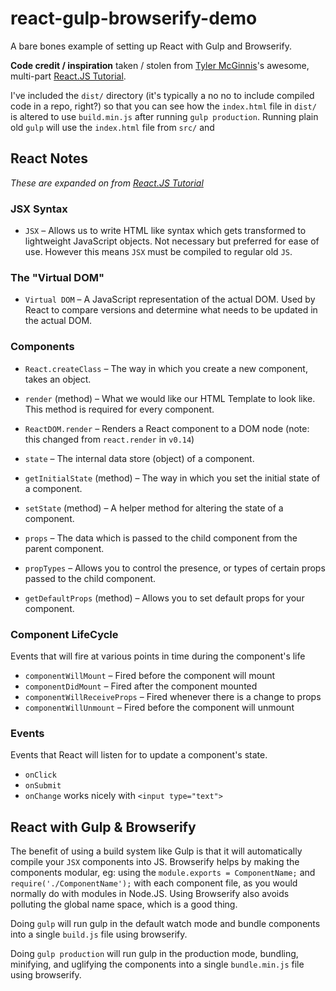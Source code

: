 # react-gulp-browserify-demo
A bare bones example of setting up React with Gulp and Browserify.

**Code credit / inspiration** taken / stolen from [Tyler McGinnis](http://twitter.com/tylermcginnis33)'s awesome, multi-part [React.JS Tutorial](http://tylermcginnis.com/reactjs-tutorial-pt-2-building-react-applications-with-gulp-and-browserify/).

I've included the `dist/` directory (it's typically a no no to include compiled code in a repo, right?) so that you can see how the `index.html` file in `dist/` is altered to use `build.min.js` after running `gulp production`. Running plain old `gulp` will use the `index.html` file from `src/` and 

## React Notes
*These are expanded on from [React.JS Tutorial](http://tylermcginnis.com/reactjs-tutorial-pt-2-building-react-applications-with-gulp-and-browserify/)*

### JSX Syntax
- `JSX` – Allows us to write HTML like syntax which gets transformed to lightweight JavaScript objects. Not necessary but preferred for ease of use. However this means `JSX` must be compiled to regular old `JS`.

### The "Virtual DOM"
- `Virtual DOM`  – A JavaScript representation of the actual DOM. Used by React to compare versions and determine what needs to be updated in the actual DOM.

### Components
- `React.createClass` – The way in which you create a new component, takes an object.
- `render` (method) – What we would like our HTML Template to look like. This method is required for every component.
- `ReactDOM.render` – Renders a React component to a DOM node (note: this changed from `react.render` in `v0.14`)

- `state` – The internal data store (object) of a component.
- `getInitialState` (method) – The way in which you set the initial state of a component.
- `setState` (method) – A helper method for altering the state of a component.

- `props` – The data which is passed to the child component from the parent component.
- `propTypes` – Allows you to control the presence, or types of certain props passed to the child component.
- `getDefaultProps` (method) – Allows you to set default props for your component.

### Component LifeCycle
Events that will fire at various points in time during the component's life

  - `componentWillMount` – Fired before the component will mount
  - `componentDidMount` – Fired after the component mounted
  - `componentWillReceiveProps` – Fired whenever there is a change to props
  - `componentWillUnmount` – Fired before the component will unmount

### Events
Events that React will listen for to update a component's state.
  - `onClick`
  - `onSubmit`
  - `onChange` works nicely with `<input type="text">`

## React with Gulp & Browserify
The benefit of using a build system like Gulp is that it will automatically compile your `JSX` components into JS. Browserify helps by making the components modular, eg: using the `module.exports = ComponentName;` and `require('./ComponentName');` with each component file, as you would normally do with modules in Node.JS. Using Browserify also avoids polluting the global name space, which is a good thing.

Doing `gulp` will run gulp in the default watch mode and bundle components into a single `build.js` file using browserify.

Doing `gulp production` will run gulp in the production mode, bundling, minifying, and uglifying the components into a single `bundle.min.js` file using browserify.